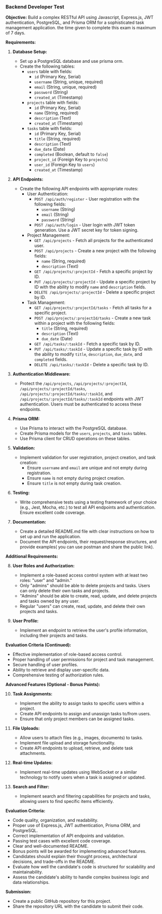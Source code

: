 ### Backend Developer Test

**Objective:**
Build a complex RESTful API using Javascript, Express.js, JWT authentication, PostgreSQL, and Prisma ORM for a sophisticated task management application. the time given to complete this exam is maximum of 7 days.

**Requirements:**

1. **Database Setup:**
   - Set up a PostgreSQL database and use prisma orm.
   - Create the following tables:
     - `users` table with fields:
       - `id` (Primary Key, Serial)
       - `username` (String, unique, required)
       - `email` (String, unique, required)
       - `password` (String)
       - `created_at` (Timestamp)
     - `projects` table with fields:
       - `id` (Primary Key, Serial)
       - `name` (String, required)
       - `description` (Text)
       - `created_at` (Timestamp)
     - `tasks` table with fields:
       - `id` (Primary Key, Serial)
       - `title` (String, required)
       - `description` (Text)
       - `due_date` (Date)
       - `completed` (Boolean, default to `false`)
       - `project_id` (Foreign Key to `projects`)
       - `user_id` (Foreign Key to `users`)
       - `created_at` (Timestamp)

2. **API Endpoints:**
   - Create the following API endpoints with appropriate routes:
     - User Authentication:
       - `POST /api/auth/register` - User registration with the following fields:
         - `username` (String)
         - `email` (String)
         - `password` (String)
       - `POST /api/auth/login` - User login with JWT token generation. Use a JWT secret key for token signing.
     - Project Management:
       - `GET /api/projects` - Fetch all projects for the authenticated user.
       - `POST /api/projects` - Create a new project with the following fields:
         - `name` (String, required)
         - `description` (Text)
       - `GET /api/projects/:projectId` - Fetch a specific project by ID.
       - `PUT /api/projects/:projectId` - Update a specific project by ID with the ability to modify `name` and `description` fields.
       - `DELETE /api/projects/:projectId` - Delete a specific project by ID.
     - Task Management:
       - `GET /api/projects/:projectId/tasks` - Fetch all tasks for a specific project.
       - `POST /api/projects/:projectId/tasks` - Create a new task within a project with the following fields:
         - `title` (String, required)
         - `description` (Text)
         - `due_date` (Date)
       - `GET /api/tasks/:taskId` - Fetch a specific task by ID.
       - `PUT /api/tasks/:taskId` - Update a specific task by ID with the ability to modify `title`, `description`, `due_date`, and `completed` fields.
       - `DELETE /api/tasks/:taskId` - Delete a specific task by ID.

3. **Authentication Middleware:**
   - Protect the `/api/projects`, `/api/projects/:projectId`, `/api/projects/:projectId/tasks`, `/api/projects/:projectId/tasks/:taskId`, and `/api/projects/:projectId/tasks/:taskId` endpoints with JWT authentication. Users must be authenticated to access these endpoints.

4. **Prisma ORM:**
   - Use Prisma to interact with the PostgreSQL database.
   - Create Prisma models for the `users`, `projects`, and `tasks` tables.
   - Use Prisma client for CRUD operations on these tables.

5. **Validation:**
   - Implement validation for user registration, project creation, and task creation:
     - Ensure `username` and `email` are unique and not empty during registration.
     - Ensure `name` is not empty during project creation.
     - Ensure `title` is not empty during task creation.

6. **Testing:**
   - Write comprehensive tests using a testing framework of your choice (e.g., Jest, Mocha, etc.) to test all API endpoints and authentication. Ensure excellent code coverage.

7. **Documentation:**
   - Create a detailed README.md file with clear instructions on how to set up and run the application.
   - Document the API endpoints, their request/response structures, and provide examples( you can use postman and share the public link).


**Additional Requirements:**

8. **User Roles and Authorization:**
   - Implement a role-based access control system with at least two roles: "user" and "admin."
   - Only "admins" should be able to delete projects and tasks. Users can only delete their own tasks and projects.
   - "Admins" should be able to create, read, update, and delete projects and tasks owned by any user.
   - Regular "users" can create, read, update, and delete their own projects and tasks.

9. **User Profile:**
   - Implement an endpoint to retrieve the user's profile information, including their projects and tasks.

**Evaluation Criteria (Continued):**

- Effective implementation of role-based access control.
- Proper handling of user permissions for project and task management.
- Secure handling of user profiles.
- Ability to retrieve and display user-specific data.
- Comprehensive testing of authorization rules.

**Advanced Features (Optional - Bonus Points):**

10. **Task Assignments:**
    - Implement the ability to assign tasks to specific users within a project.
    - Create API endpoints to assign and unassign tasks to/from users.
    - Ensure that only project members can be assigned tasks.

11. **File Uploads:**
    - Allow users to attach files (e.g., images, documents) to tasks.
    - Implement file upload and storage functionality.
    - Create API endpoints to upload, retrieve, and delete task attachments.

12. **Real-time Updates:**
    - Implement real-time updates using WebSocket or a similar technology to notify users when a task is assigned or updated.

13. **Search and Filter:**
    - Implement search and filtering capabilities for projects and tasks, allowing users to find specific items efficiently.

**Evaluation Criteria:**
- Code quality, organization, and readability.
- Proper use of Express.js, JWT authentication, Prisma ORM, and PostgreSQL.
- Correct implementation of API endpoints and validation.
- Passing test cases with excellent code coverage.
- Clear and well-documented README.
- Bonus points will be awarded for implementing advanced features.
- Candidates should explain their thought process, architectural decisions, and trade-offs in the README.
- Evaluate how well the candidate's code is structured for scalability and maintainability.
- Assess the candidate's ability to handle complex business logic and data relationships.

**Submission:**
- Create a public GitHub repository for this project.
- Share the repository URL with the candidate to submit their code.
